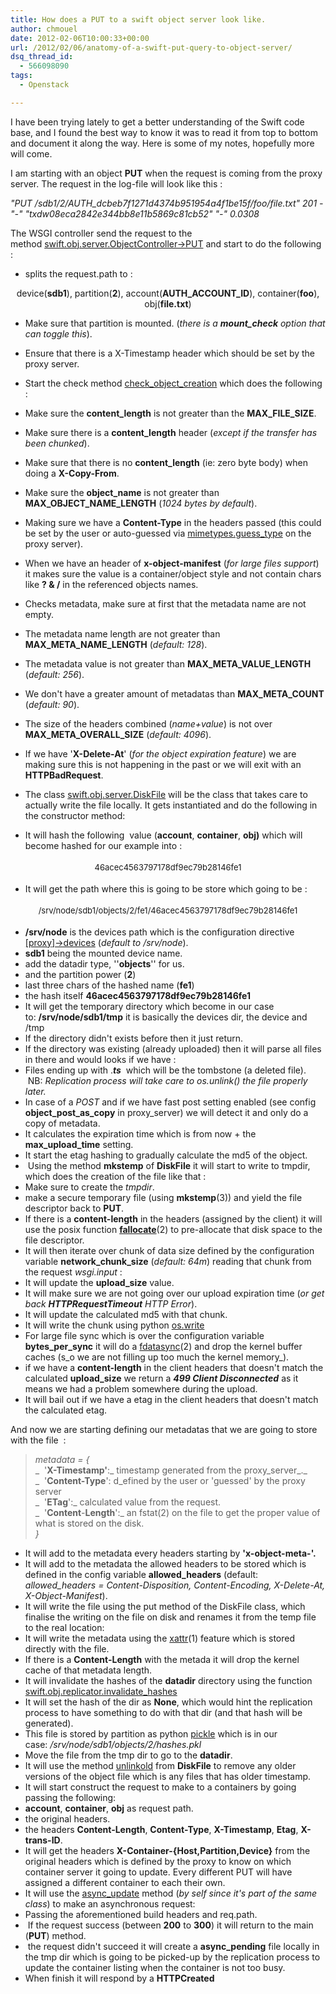 ```yaml
---
title: How does a PUT to a swift object server look like.
author: chmouel
date: 2012-02-06T10:00:33+00:00
url: /2012/02/06/anatomy-of-a-swift-put-query-to-object-server/
dsq_thread_id:
  - 566098090
tags:
  - Openstack

---
```

I have been trying lately to get a better understanding of the Swift code base, and I found the best way to know it was to read it from top to bottom and document it along the way. Here is some of my notes, hopefully more will come.

I am starting with an object **PUT** when the request is coming from the proxy server. The request in the log-file will look like this :

_"PUT /sdb1/2/AUTH_dcbeb7f1271d4374b951954a4f1be15f/foo/file.txt" 201 - "-" "txdw08eca2842e344bb8e11b5869c81cb52" "-" 0.0308_

The WSGI controller send the request to the method [swift.obj.server.ObjectController->PUT][1] and start to do the following :

  * splits the request.path to :

<p style="text-align: center;">
  device(<strong>sdb1</strong>), partition(<strong>2</strong>), account(<strong>AUTH_ACCOUNT_ID</strong>), container(<strong>foo</strong>), obj(<strong>file.txt</strong>)
</p>

  * Make sure that partition is mounted. (_there is a **mount_check** option that can toggle this_).
  * Ensure that there is a X-Timestamp header which should be set by the proxy server.
  * Start the check method [check\_object\_creation][2] which does the following :

  * Make sure the **content_length** is not greater than the **MAX\_FILE\_SIZE**.
  * Make sure there is a **content_length** header (_except if the transfer has been chunked_).
  * Make sure that there is no **content_length** (ie: zero byte body) when doing a **X-Copy-From**.
  * Make sure the **object_name** is not greater than **MAX\_OBJECT\_NAME_LENGTH** (_1024 bytes by default_).
  * Making sure we have a **Content-Type** in the headers passed (this could be set by the user or auto-guessed via [mimetypes.guess_type][3] on the proxy server).
  * When we have an header of **x-object-manifest** (_for large files support_) it makes sure the value is a container/object style and not contain chars like **? & /** in the referenced objects names.
  * Checks metadata, make sure at first that the metadata name are not empty.
  * The metadata name length are not greater than **MAX\_META\_NAME_LENGTH** (_default: 128_).
  * The metadata value is not greater than **MAX\_META\_VALUE_LENGTH** (_default: 256_).
  * We don't have a greater amount of metadatas than **MAX\_META\_COUNT** (_default: 90_).
  * The size of the headers combined (_name+value_) is not over **MAX\_META\_OVERALL_SIZE** (_default: 4096_).
  * If we have '**X-Delete-At**' (_for the object expiration feature_) we are making sure this is not happening in the past or we will exit with an **HTTPBadRequest**.
  * The class [swift.obj.server.DiskFile][4] will be the class that takes care to actually write the file locally. It gets instantiated and do the following in the constructor method:
  * It will hash the following  value (**account**, **container**, **obj)** which will become hashed for our example into :

<p style="text-align: center;">
  <span style="font-size: small;"><span style="line-height: 24px;">46acec4563797178df9ec79b28146fe1</span></span>
</p>

  * It will get the path where this is going to be store which going to be :

<p style="text-align: center;">
  <span style="font-size: small;"><span style="line-height: 24px;">/srv/node/sdb1/objects/2/fe1/46acec4563797178df9ec79b28146fe1</span></span>
</p>

  * **/srv/node** is the devices path which is the configuration directive [[proxy]->devices][5] (_default to /srv/node_).
  * **sdb1** being the mounted device name.
  * add the datadir type, ''**objects**'' for us.
  * and the partition power (**2**)
  * last three chars of the hashed name (**fe1**)
  * the hash itself **46acec4563797178df9ec79b28146fe1**
  * It will get the temporary directory which become in our case to: **/srv/node/sdb1/tmp** it is basically the devices dir, the device and /tmp
  * If the directory didn't exists before then it just return.
  * If the directory was existing (already uploaded) then it will parse all files in there and would looks if we have :
  * Files ending up with .**_ts_**  which will be the tombstone (a deleted file).  NB: _Replication process will take care to os.unlink() the file properly later._
  * In case of a _POST_ and if we have fast post setting enabled (see config **object\_post\_as_copy** in proxy_server) we will detect it and only do a copy of metadata.
  * It calculates the expiration time which is from now + the **max\_upload\_time** setting.
  * It start the etag hashing to gradually calculate the md5 of the object.
  *  Using the method **mkstemp** of **DiskFile** it will start to write to tmpdir, which does the creation of the file like that :
  * Make sure to create the _tmpdir_.
  * make a secure temporary file (using **mkstemp**(3)) and yield the file descriptor back to **PUT**.
  * If there is a **content-length** in the headers (assigned by the client) it will use the posix function **[fallocate][6]**(2) to pre-allocate that disk space to the file descriptor.
  * It will then iterate over chunk of data size defined by the configuration variable **network\_chunk\_size** (_default: 64m_) reading that chunk from the request _wsgi.input_ :
  * It will update the **upload_size** value.
  * It will make sure we are not going over our upload expiration time (_or get back **HTTPRequestTimeout** HTTP Error_).
  * It will update the calculated md5 with that chunk.
  * It will write the chunk using python [os.write][7]
  * For large file sync which is over the configuration variable **bytes\_per\_sync** it will do a [fdatasync][8](2) and drop the kernel buffer caches (s_o we are not filling up too much the kernel memory_).
  * if we have a **content-length** in the client headers that doesn't match the calculated **upload_size** we return a **_499 Client Disconnected_** as it means we had a problem somewhere during the upload.
  * It will bail out if we have a etag in the client headers that doesn't match the calculated etag.

And now we are starting defining our metadatas that we are going to store with the file  :

> _metadata = {_  
> _  '**X-Timestamp'**:_ timestamp generated from the proxy_server_._  
> _  '**Content-Type**': d_efined by the user or 'guessed' by the proxy server  
> _  '**ETag**':_ calculated value from the request.  
> _  '**Content**-**Length**':_ an fstat(2) on the file to get the proper value of what is stored on the disk.  
>  _}_

  * It will add to the metadata every headers starting by **'x-object-meta-'.**
  * It will add to the metadata the allowed headers to be stored which is defined in the config variable **allowed_headers** (default: _allowed_headers = Content-Disposition, Content-Encoding, X-Delete-At, X-Object-Manifest_).
  * It will write the file using the put method of the DiskFile class, which finalise the writing on the file on disk and renames it from the temp file to the real location:
  * It will write the metadata using the [xattr][9](1) feature which is stored directly with the file.
  * If there is a **Content-Length** with the metada it will drop the kernel cache of that metadata length.
  * It will invalidate the hashes of the **datadir** directory using the function [swift.obj.replicator.invalidate_hashes][10]
  * It will set the hash of the dir as **None**, which would hint the replication process to have something to do with that dir (and that hash will be generated).
  * This file is stored by partition as python [pickle][11] which is in our case: _/srv/node/sdb1/objects/2/hashes.pkl_
  * Move the file from the tmp dir to go to the **datadir**.
  * It will use the method [unlinkold][12] from **DiskFile** to remove any older versions of the object file which is any files that has older timestamp.
  * It will start construct the request to make to a containers by going passing the following:
  * **account**, **container**, **obj** as request path.
  * the original headers.
  * the headers **Content-Length**, **Content-Type**, **X-Timestamp**, **Etag**, **X-trans-ID**.
  * It will get the headers **X-Container-{Host,Partition,Device}** from the original headers which is defined by the proxy to know on which container server it going to update. Every different PUT will have assigned a different container to each their own.
  * It will use the [async_update][13] method (_by self since it's part of the same class_) to make an asynchronous request:
  * Passing the aforementioned build headers and req.path.
  *  If the request success (between **200** to **300**) it will return to the main (**PUT**) method.
  *  the request didn't succeed it will create a **async_pending** file locally in the tmp dir which is going to be picked-up by the replication process to update the container listing when the container is not too busy.
  * When finish it will respond by a **HTTPCreated**

 [1]: https://github.com/openstack/swift/blob/80a3cb556d1ea2b8ac284816096198b89a2cf117/swift/obj/server.py#L530
 [2]: https://github.com/openstack/swift/blob/80a3cb556d1ea2b8ac284816096198b89a2cf117/swift/common/constraints.py#L85
 [3]: http://docs.python.org/library/mimetypes.html#mimetypes.guess_type
 [4]: https://github.com/openstack/swift/blob/80a3cb556d1ea2b8ac284816096198b89a2cf117/swift/obj/server.py#L94
 [5]: https://github.com/openstack/swift/blob/master/etc/object-server.conf-sample#L8
 [6]: http://linux.die.net/man/2/fallocate
 [7]: http://docs.python.org/library/os.html#os.write
 [8]: http://linux.die.net/man/2/fdatasync
 [9]: https://developer.apple.com/library/mac/#documentation/Darwin/Reference/ManPages/man1/xattr.1.html
 [10]: https://github.com/openstack/swift/blob/80a3cb556d1ea2b8ac284816096198b89a2cf117/swift/obj/replicator.py#L128
 [11]: http://docs.python.org/library/pickle.html
 [12]: https://github.com/openstack/swift/blob/master/swift/obj/server.py#L283
 [13]: https://github.com/openstack/swift/blob/80a3cb556d1ea2b8ac284816096198b89a2cf117/swift/obj/server.py#L381